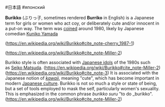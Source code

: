 #日本語 #японский 

**Burikko** (ぶりっ子, sometimes rendered **Burriko** in English) is a Japanese term for girls or women who act coy, or deliberately cute and/or innocent in a put-on way. The term was [coined](https://en.wikipedia.org/wiki/Neologism "Neologism") around 1980, likely by Japanese comedian [Kuniko Yamada](https://en.wikipedia.org/w/index.php?title=Kuniko_Yamada&action=edit&redlink=1 "Kuniko Yamada (page does not exist)")

(https://en.wikipedia.org/wiki/Burikko#cite_note-cherry_1987-1)

(https://en.wikipedia.org/wiki/Burikko#cite_note-Miller-2)

Burikko style is often associated with [Japanese idols](https://en.wikipedia.org/wiki/Japanese_idol "Japanese idol") of the 1980s such as [Seiko Matsuda](https://en.wikipedia.org/wiki/Seiko_Matsuda "Seiko Matsuda").
(https://en.wikipedia.org/wiki/Burikko#cite_note-Miller-2)
(https://en.wikipedia.org/wiki/Burikko#cite_note-3) It is associated with the Japanese notion of _[kawaii](https://en.wikipedia.org/wiki/Kawaii "Kawaii")_, meaning "cute", which has become important in modern [Japanese culture](https://en.wikipedia.org/wiki/Japanese_culture "Japanese culture"). Burikko is not so much a style or state of being, but a set of tools employed to mask the self, particularly women's sexuality. This is emphasized in the common phrase _burikko suru_ "to do _burikko".
(https://en.wikipedia.org/wiki/Burikko#cite_note-Miller-2)
